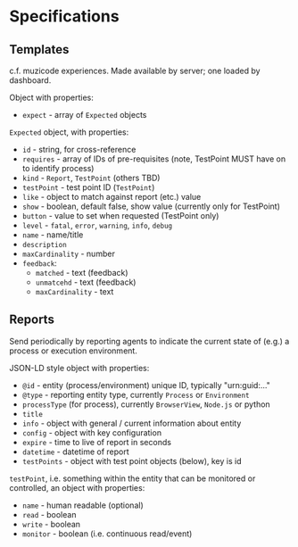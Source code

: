 # Specifications

## Templates

c.f. muzicode experiences. Made available by server; one loaded by dashboard.

Object with properties:
- `expect` - array of `Expected` objects

`Expected` object, with properties:
- `id` - string, for cross-reference
- `requires` - array of IDs of pre-requisites (note, TestPoint MUST have on to identify process)
- `kind` - `Report`, `TestPoint` (others TBD)
- `testPoint` - test point ID (`TestPoint`)
- `like` - object to match against report (etc.) value
- `show` - boolean, default false, show value (currently only for TestPoint)
- `button` - value to set when requested (TestPoint only)
- `level` - `fatal`, `error`, `warning`, `info`, `debug`
- `name` - name/title
- `description`
- `maxCardinality` - number
- `feedback`:
  - `matched` - text (feedback)
  - `unmatcehd` - text (feedback)
  - `maxCardinality` - text

## Reports

Send periodically by reporting agents to indicate the current state of (e.g.) a process or execution environment.

JSON-LD style object with properties:
- `@id` - entity (process/environment) unique ID, typically "urn:guid:..."
- `@type` - reporting entity type, currently `Process` or `Environment`
- `processType` (for process), currently `BrowserView`, `Node.js` or python
- `title`
- `info` - object with general / current information about entity
- `config` - object with key configuration
- `expire` - time to live of report in seconds
- `datetime` - datetime of report
- `testPoints` - object with test point objects (below), key is id

`testPoint`, i.e. something within the entity that can be monitored or controlled, an object with properties:
- `name` - human readable (optional)
- `read` - boolean
- `write` - boolean
- `monitor` - boolean (i.e. continuous read/event)
